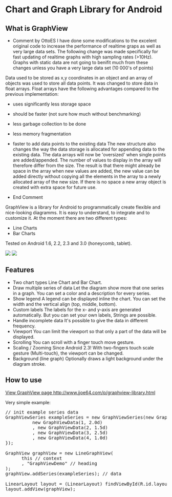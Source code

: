 Chart and Graph Library for Android
====================================

<h2>What is GraphView</h2>

* Comment by OttoES
I have done some modifications to the excelent original code to increase the performance of realtime graps as well as very large data sets.
The following change was made specifically for fast updating of realtime graphs with high sampling rates (>10Hz).
Graphs with static data are not going to benifit much from these changes unless
you have a very large data set (10 000's of points)

Data used to be stored as x,y coordinates in an object and an array of objects was used to store all data points. It was changed to store data in float arrays.
Float arrays have the following advantages compared to the previous implementation:
* uses significantly less storage space
* should be faster (not sure how much without benchmarking)
* less garbage collection to be done
* less memory fragmentation
* faster to add data points to the existing data
The new structure also changes the way the data storage is allocated for appending data to the existing data.
The data arrays will now be 'oversized' when single points are added/appended.
The number of values to display in the array will therefore differ from the size.
The result is that there might already be space in the array when new values are added, the new value can be added directly without copying all the elements in the array to a newly allocated array of the new size. If there is no space a new array object is created with extra space for future use.

* End Comment

GraphView is a library for Android to programmatically create flexible and nice-looking diagramms. It is easy to understand, to integrate and to customize it.
At the moment there are two different types:
<ul>
<li>Line Charts</li>
<li>Bar Charts</li>
</ul>

Tested on Android 1.6, 2.2, 2.3 and 3.0 (honeycomb, tablet).

<img src="https://github.com/jjoe64/GraphView/raw/master/GVLine.jpg" />
<img src="https://github.com/jjoe64/GraphView/raw/master/GVBar.png" />

<h2>Features</h2>

* Two chart types
Line Chart and Bar Chart.
* Draw multiple series of data
Let the diagram show more that one series in a graph. You can set a color and a description for every series.
* Show legend
A legend can be displayed inline the chart. You can set the width and the vertical align (top, middle, bottom).
* Custom labels
The labels for the x- and y-axis are generated automatically. But you can set your own labels, Strings are possible.
* Handle incomplete data
It's possible to give the data in different frequency.
* Viewport
You can limit the viewport so that only a part of the data will be displayed.
* Scrolling
You can scroll with a finger touch move gesture.
* Scaling / Zooming
Since Android 2.3! With two-fingers touch scale gesture (Multi-touch), the viewport can be changed.
* Background (line graph)
Optionally draws a light background under the diagram stroke.

<h2>How to use</h2>
<a href="http://www.jjoe64.com/p/graphview-library.html">View GraphView page http://www.jjoe64.com/p/graphview-library.html</a>

Very simple example:
<pre>
// init example series data
GraphViewSeries exampleSeries = new GraphViewSeries(new GraphViewData[] {
	      new GraphViewData(1, 2.0d)
	      , new GraphViewData(2, 1.5d)
	      , new GraphViewData(3, 2.5d)
	      , new GraphViewData(4, 1.0d)
});

GraphView graphView = new LineGraphView(
      this // context
      , "GraphViewDemo" // heading
);
graphView.addSeries(exampleSeries); // data

LinearLayout layout = (LinearLayout) findViewById(R.id.layout);
layout.addView(graphView);
</pre>

